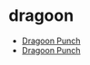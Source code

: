 # dragoon

 * [Dragoon Punch](index/d/dragoon-punch-102790.json)
 * [Dragoon Punch](index/d/dragoon-punch-200306.json)
